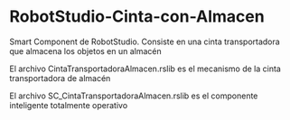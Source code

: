 # RobotStudio-Cinta-con-Almacen
Smart Component de RobotStudio. Consiste en una cinta transportadora que almacena los objetos en un almacén
<p>El archivo CintaTransportadoraAlmacen.rslib es el mecanismo de la cinta transportadora de almacén </p>
<p>El archivo SC_CintaTransportadoraAlmacen.rslib es el componente inteligente totalmente operativo</p>
